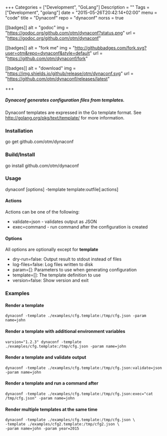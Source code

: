 +++
Categories = ["Development", "GoLang"]
Description = ""
Tags = ["Development", "golang"]
date = "2015-05-26T20:42:14+02:00"
menu = "code"
title = "Dynaconf"
repo = "dynaconf"
norss = true

[[badges]]
	alt = "godoc"
	img = "https://godoc.org/github.com/otm/dynaconf?status.png"
	url = "https://godoc.org/github.com/otm/dynaconf"

[[badges]]
  alt = "fork me"
  img = "http://githubbadges.com/fork.svg?user=otm&repo=dynaconf&style=default"
  url = "https://github.com/otm/dynaconf/fork"

[[badges]]
  alt = "download"
  img = "https://img.shields.io/github/release/otm/dynaconf.svg"
  url = "https://github.com/otm/dynaconf/releases/latest"

+++

##### Dynaconf generates configuration files from templates.

Dynaconf templates are expressed in the Go template format. See http://golang.org/pkg/text/template/ for more information.

### Installation

go get github.com/otm/dynaconf

### Build/Install

go install github.com/otm/dynaconf

### Usage

dynaconf [options] -template template:outfile\[:actions]

#### Actions

Actions can be one of the following:

*	validate=json - validates output as JSON
*	exec=command - run command after the configuration is created

#### Options

All options are optionally except for **template**

*	dry-run=false: Output result to stdout instead of files
*	log-files=false: Log files written to disk
*	param=[]: Parameters to use when generating configuration
*	template=[]: The template definition to use
*	version=false: Show version and exit

### Examples

#### Render a template

```
dynaconf -template ./examples/cfg.template:/tmp/cfg.json -param name=john
```

#### Render a template with additional environment variables

```
varsion="1.2.3" dynaconf -template ./examples/cfg.template:/tmp/cfg.json -param name=john
```

#### Render a template and validate output

```
dynaconf -template ./examples/cfg.template:/tmp/cfg.json:validate=json -param name=john
```

#### Render a template and run a command after

```
dynaconf -template ./examples/cfg.template:/tmp/cfg.json:exec="cat /tmp/cfg.json" -param name=john
```

#### Render multiple templates at the same time

```
dynaconf -template ./examples/cfg.template:/tmp/cfg.json \
-template ./examples/cfg2.template:/tmp/cfg2.json \
-param name=john -param year=2015
```
